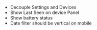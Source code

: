 - Decouple Settings and Devices
- Show Last Seen on device Panel
- Show battery status
- Date filter should be vertical on mobile
